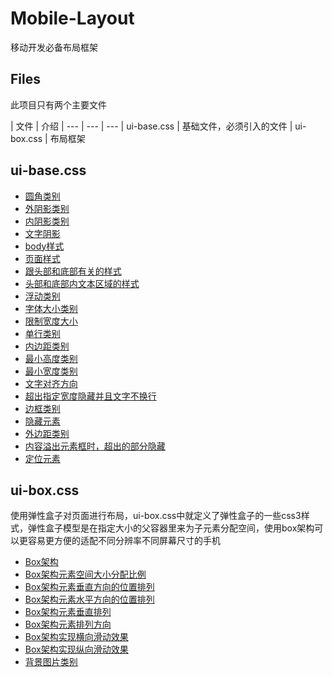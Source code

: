 # Mobile-Layout
移动开发必备布局框架

## Files
此项目只有两个主要文件

| 文件 | 介绍
| --- | --- | ---
| ui-base.css | 基础文件，必须引入的文件
| ui-box.css | 布局框架

## ui-base.css

* [圆角类别](https://github.com/Cndj/Mobile-Layout#d1)
* [外阴影类别]()
* [内阴影类别]()
* [文字阴影]()
* [body样式]()
* [页面样式]()
* [跟头部和底部有关的样式]()
* [头部和底部内文本区域的样式]()
* [浮动类别]()
* [字体大小类别]()
* [限制宽度大小]()
* [单行类别]()
* [内边距类别]()
* [最小高度类别]()
* [最小宽度类别]()
* [文字对齐方向]()
* [超出指定宽度隐藏并且文字不换行]()
* [边框类别]()
* [隐藏元素]()
* [外边距类别]()
* [内容溢出元素框时，超出的部分隐藏]()
* [定位元素]()

## ui-box.css

使用弹性盒子对页面进行布局，ui-box.css中就定义了弹性盒子的一些css3样式，弹性盒子模型是在指定大小的父容器里来为子元素分配空间，使用box架构可以更容易更方便的适配不同分辨率不同屏幕尺寸的手机

* [Box架构]()
* [Box架构元素空间大小分配比例]()
* [Box架构元素垂直方向的位置排列]()
* [Box架构元素水平方向的位置排列]()
* [Box架构元素垂直排列]()
* [Box架构元素排列方向]()
* [Box架构实现横向滑动效果]()
* [Box架构实现纵向滑动效果]()
* [背景图片类别]()

